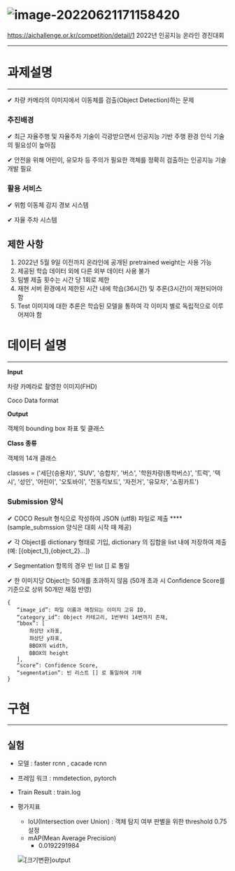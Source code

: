 # ![image-20220621171158420](C:\Users\leeji\AppData\Roaming\Typora\typora-user-images\image-20220621171158420.png)

https://aichallenge.or.kr/competition/detail/1  2022년 인공지능 온라인 경진대회

---

# 과제설명

---

✔ 차량 카메라의 이미지에서 이동체를 검출(Object Detection)하는 문제

### **추진배경**

✔ 최근 자율주행 및 자율주차 기술이 각광받으면서 인공지능 기반 주행 환경 인식 기술의 필요성이 높아짐

✔ 안전을 위해 어린이, 유모차 등 주의가 필요한 객체를 정확히 검출하는 인공지능 기술 개발 필요

### **활용 서비스**

✔ 위험 이동체 감지 경보 시스템

✔ 자율 주차 시스템

## 제한 사항

1. 2022년 5월 9일 이전까지 온라인에 공개된 pretrained weight는 사용 가능
2. 제공된 학습 데이터 외에 다른 외부 데이터 사용 불가
3. 팀별 제출 횟수는 시간 당 1회로 제한
4. 재현 서버 환경에서 제한된 시간 내에 학습(36시간) 및 추론(3시간)이 재현되어야 함
5. Test 이미지에 대한 추론은 학습된 모델을 통하여 각 이미지 별로 독립적으로 이루어져야 함

# 데이터 설명

---

**Input** 

차량 카메라로 촬영한 이미지(FHD)

Coco Data format

**Output**

객체의 bounding box 좌표 및 클래스

**Class 종류**

객체의 14개 클래스

classes = ('세단(승용차)', 'SUV', '승합차', '버스', '학원차량(통학버스)', '트럭', '택시', '성인', '어린이', '오토바이', '전동킥보드', '자전거', '유모차', '쇼핑카트')

### **Submission 양식**

✔ COCO Result 형식으로 작성하여 JSON (utf8) 파일로 제출 ****(sample_submssion 양식은 대회 시작 때 제공)

✔ 각 Object를 dictionary 형태로 기입, dictionary 의 집합을 list 내에 저장하여 제출 (예: [{object_1},{object_2}...])

✔ Segmentation 항목의 경우 빈 list [] 로 통일

✔ 한 이미지당 Object는 50개를 초과하지 않음 (50개 초과 시 Confidence Score를 기준으로 상위 50개만 채점 반영)

```
{
   “image_id”: 파일 이름과 매칭되는 이미지 고유 ID,
   “category_id”: Object 카테고리, 1번부터 14번까지 존재,
   “bbox”: [
       좌상단 x좌표,
       좌상단 y좌표,
       BBOX의 width,
       BBOX의 height
   ],
   “score”: Confidence Score,
   “segmentation”: 빈 리스트 [] 로 통일하여 기재
}
```



# 구현

---

## 실험

* 모델 : faster rcnn , cacade rcnn 

* 프레임 워크 : mmdetection, pytorch 

* Train Result : train.log

* 평가지표

  * IoU(Intersection over Union) : 객체 탐지 여부 판별을 위한 threshold 0.75 설정
  * mAP(Mean Average Precision) 
    * 0.0192291984 

  ![[크기변환]output](D:\01_Py_Workspace\2022_AI\[크기변환]output.png)



